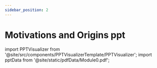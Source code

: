 ```yaml
---
sidebar_position: 2
---
```


# Motivations and Origins ppt

import PPTVisualizer from '@site/src/components/PPTVisualizerTemplate/PPTVisualizer';
import pptData from '@site/static/pdfData/Module0.pdf';

<PPTVisualizer pptFile={pptData} />
